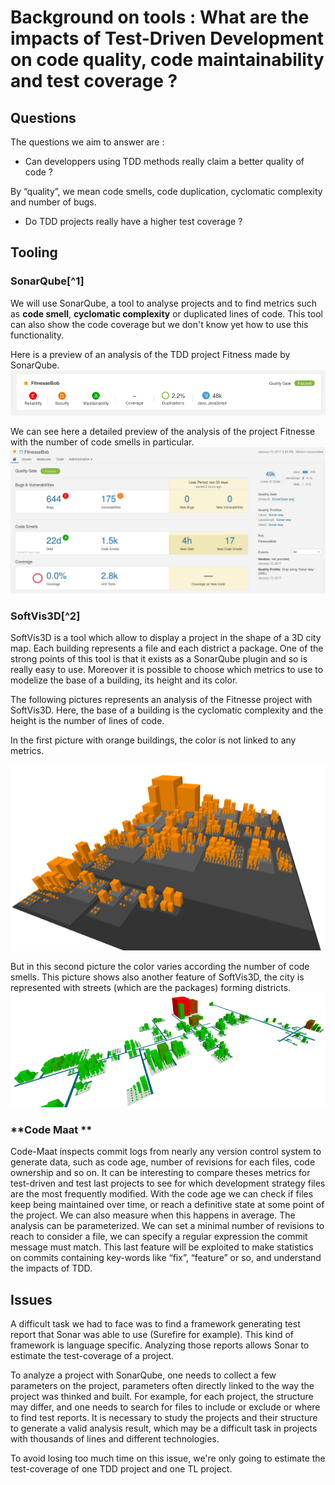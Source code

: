 # Background on tools : What are the impacts of Test-Driven Development on code quality, code maintainability and test coverage ?

## Questions

The questions we aim to answer are :

* Can developpers using TDD methods really claim a better quality of code ?

By “quality”, we mean code smells, code duplication, cyclomatic complexity and number of bugs.

* Do TDD projects really have a higher test coverage ?

## Tooling

### SonarQube[^1]

We will use SonarQube, a tool to analyse projects and to find metrics such as **code smell**, **cyclomatic complexity** or duplicated lines of code. This tool can also show the code coverage but we don't know yet how to use this functionality.

Here is a preview of an analysis of the TDD project Fitness made by SonarQube.![](/assets/sonar.png)

We can see here a detailed preview of the analysis of the project Fitnesse with the number of code smells in particular.![](/assets/sonar2.png)

### SoftVis3D[^2]

SoftVis3D is a tool which allow to display a project in the shape of a 3D city map. Each building represents a file and each district a package. One of the strong points of this tool is that it exists as a SonarQube plugin and so is really easy to use. Moreover it is possible to choose which metrics to use to modelize the base of a building, its height and its color.

The following pictures represents an analysis of the Fitnesse project with SoftVis3D. Here, the base of a building is the cyclomatic complexity and the height is the number of lines of code.

In the first picture with orange buildings, the color is not linked to any metrics.

![](/assets/sonarcity.png)

But in this second picture the color varies according the number of code smells. This picture shows also another feature of SoftVis3D, the city is represented with streets \(which are the packages\) forming districts.![](/assets/sonarstreet.png)

### **Code Maat **

Code-Maat inspects commit logs from nearly any version control system to generate data, such as code age, number of revisions for each files, code ownership and so on. It can be interesting to compare theses metrics for test-driven and test last projects to see for which development strategy files are the most frequently modified. With the code age we can check if files keep being maintained over time, or reach a definitive state at some point of the project. We can also measure when this happens in average. The analysis can be parameterized. We can set a minimal number of revisions to reach to consider a file, we can specify a regular expression the commit message must match. This last feature will be exploited to make statistics on commits containing key-words like “fix”, “feature” or so, and understand the impacts of TDD.

## Issues

A difficult task we had to face was to find a framework generating test report that Sonar was able to use \(Surefire for example\). This kind of framework is language specific. Analyzing those reports allows Sonar to estimate the test-coverage of a project.

To analyze a project with SonarQube, one needs to collect a few parameters on the project, parameters often directly linked to the way the project was thinked and built. For example, for each project, the structure may differ, and one needs to search for files to include or exclude or where to find test reports. It is necessary to study the projects and their structure to generate a valid analysis result, which may be a difficult task in projects with thousands of lines and different technologies.

To avoid losing too much time on this issue, we're only going to estimate the test-coverage of one TDD project and one TL project. 


